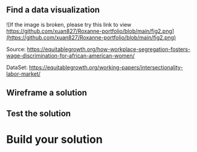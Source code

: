 ## Find a data visualization
![If the image is broken, please try this link to view https://github.com/xuan827/Roxanne-portfolio/blob/main/fig2.png](https://github.com/xuan827/Roxanne-portfolio/blob/main/fig2.png)

Source: https://equitablegrowth.org/how-workplace-segregation-fosters-wage-discrimination-for-african-american-women/

DataSet: https://equitablegrowth.org/working-papers/intersectionality-labor-market/

## Wireframe a solution

## Test the solution

# Build your solution
<div class="flourish-embed flourish-hierarchy" data-src="visualisation/8611985"><script src="https://public.flourish.studio/resources/embed.js"></script></div>
